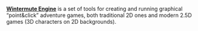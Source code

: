 [**Wintermute Engine**](http://dead-code.org/home/index.php) is a set of tools for creating and running graphical “point&click” adventure games, both traditional 2D ones and modern 2.5D games (3D characters on 2D backgrounds). 